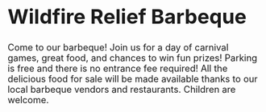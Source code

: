 <head>
 <body>
  <h1 style="font-size:40px;">Wildfire Relief Barbeque</h1>
  <p style="font-size:18px">
   Come to our barbeque!
  Join us for a day of carnival games, great food, and chances to win fun prizes! 
   Parking is free and there is no entrance fee required! 
   All the delicious food for sale will be made available thanks to our local barbeque vendors and restaurants. 
   Children are welcome. 
  </p>
  <style>
   .button {
   broder: none;
   color: white;
   padding: 16px 32px;
   text-align: center;
   text-decoration: none;
   display: inline-block;
   font-size: 16px;
   margin: 4px 2px;
   transition-duration: 0.4s;
   cusor: pointer;
   }
   
   .button1 {
   background-color: white;
   color: black;
   border: 2px solid #2E7D32;
   }
   
   .button1:hover {
   background-color: #2E7D32;
   color: white;
   }
   
  </body>
